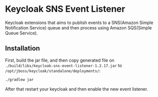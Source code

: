 # Keycloak SNS Event Listener

Keycloak extensions that aims to publish events to a SNS(Amazon Simple Notification Service) queue and then process using Amazon SQS(Simple Queue Service).

## Installation

First, build the jar file, and then copy generated file on `./build/libs/keycloak-sns-event-listener-1.2.17.jar` to `/opt/jboss/keycloak/standalone/deployments/`:

```bash
./gradlew jar
```

After that restart your keycloak and then enable the new event listener.
